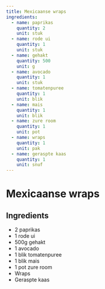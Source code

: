 ```yaml
---
title: Mexicaanse wraps
ingredients:
  - name: paprikas
    quantity: 2
    unit: stuk
  - name: rode ui
    quantity: 1
    unit: stuk
  - name: gehakt
    quantity: 500
    unit: g
  - name: avocado
    quantity: 1
    unit: stuk
  - name: tomatenpuree
    quantity: 1
    unit: blik
  - name: mais
    quantity: 1
    unit: blik
  - name: zure room
    quantity: 1
    unit: pot
  - name: wraps
    quantity: 1
    unit: pak
  - name: geraspte kaas
    quantity: 1
    unit: snuf
---
```


# Mexicaanse wraps 

## Ingredients
  - 2 paprikas
  - 1 rode ui
  - 500g gehakt
  - 1 avocado
  - 1 blik tomatenpuree
  - 1 blik mais
  - 1 pot zure room
  - Wraps
  - Geraspte kaas